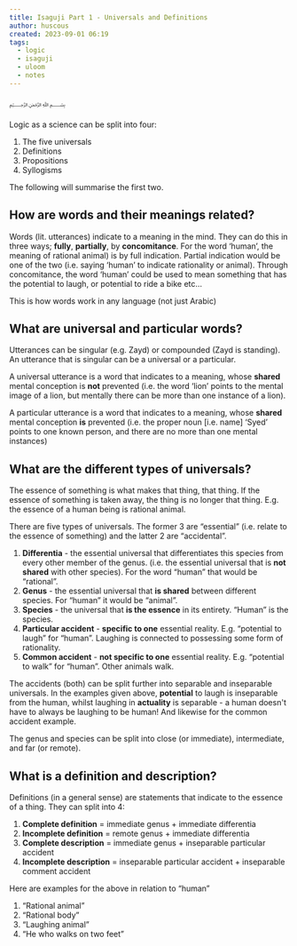```yaml
---
title: Isaguji Part 1 - Universals and Definitions
author: huscous
created: 2023-09-01 06:19
tags:
  - logic
  - isaguji
  - uloom
  - notes
---
```


﷽

Logic as a science can be split into four:

1. The five universals
2. Definitions
3. Propositions
4. Syllogisms

The following will summarise the first two.

## How are words and their meanings related?

Words (lit. utterances) indicate to a meaning in the mind. They can do this in three ways; **fully**, **partially**, by **concomitance**. For the word ‘human’, the meaning of rational animal) is by full indication. Partial indication would be one of the two (i.e. saying ‘human’ to indicate rationality or animal). Through concomitance, the word ‘human’ could be used to mean something that has the potential to laugh, or potential to ride a bike etc…

This is how words work in any language (not just Arabic)


## What are universal and particular words?

Utterances can be singular (e.g. Zayd) or compounded (Zayd is standing). An utterance that is singular can be a universal or a particular.

A universal utterance is a word that indicates to a meaning, whose **shared** mental conception is **not** prevented (i.e. the word ‘lion’ points to the mental image of a lion, but mentally there can be more than one instance of a lion).

A particular utterance is a word that indicates to a meaning, whose **shared** mental conception **is** prevented (i.e. the proper noun [i.e. name] ‘Syed’ points to one known person, and there are no more than one mental instances)
 

## What are the different types of universals?

The essence of something is what makes that thing, that thing. If the essence of something is taken away, the thing is no longer that thing. E.g. the essence of a human being is rational animal.

There are five types of universals. The former 3 are “essential” (i.e. relate to the essence of something) and the latter 2 are “accidental”.

1. **Differentia** - the essential universal that differentiates this species from every other member of the genus. (i.e. the essential universal that is **not shared** with other species). For the word “human” that would be “rational”.
2. **Genus** - the essential universal that **is shared** between different species. For “human” it would be “animal”.
3. **Species** - the universal that **is the essence** in its entirety. “Human” is the species.
4. **Particular accident** - **specific to one** essential reality. E.g. “potential to laugh” for “human”. Laughing is connected to possessing some form of rationality.
5. **Common accident** - **not specific to one** essential reality. E.g. “potential to walk” for “human”. Other animals walk.

The accidents (both) can be split further into separable and inseparable universals. In the examples given above, **potential** to laugh is inseparable from the human, whilst laughing in **actuality** is separable - a human doesn't have to always be laughing to be human! And likewise for the common accident example.

The genus and species can be split into close (or immediate), intermediate, and far (or remote).


## What is a definition and description?

Definitions (in a general sense) are statements that indicate to the essence of a thing. They can split into 4:

1. **Complete definition**  = immediate genus + immediate differentia
2. **Incomplete definition** = remote genus + immediate differentia
3. **Complete description** = immediate genus + inseparable particular accident
4. **Incomplete description** = inseparable particular accident + inseparable comment accident

Here are examples for the above in relation to “human”

1. “Rational animal”
2. “Rational body”
3. “Laughing animal”
4. “He who walks on two feet”

